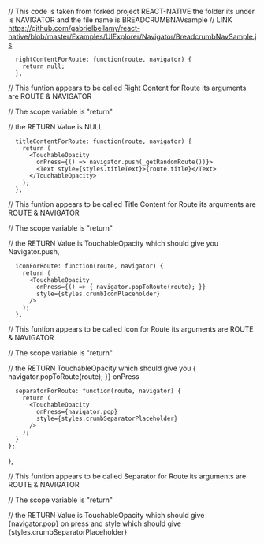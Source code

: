  // This code is taken from forked project REACT-NATIVE the folder its under is NAVIGATOR and the file name is BREADCRUMBNAVsample
 // LINK   https://github.com/gabrielbellamy/react-native/blob/master/Examples/UIExplorer/Navigator/BreadcrumbNavSample.js 
 

      rightContentForRoute: function(route, navigator) {
        return null;
      },
      
// This funtion appears to be called Right Content for Route its arguments are ROUTE & NAVIGATOR 

// The scope variable is "return" 

// the RETURN Value is NULL 
      
      titleContentForRoute: function(route, navigator) {
        return (
          <TouchableOpacity
            onPress={() => navigator.push(_getRandomRoute())}>
            <Text style={styles.titleText}>{route.title}</Text>
          </TouchableOpacity>
        );
      },
      
// This funtion appears to be called Title Content for Route its arguments are ROUTE & NAVIGATOR 

// The scope variable is "return" 

// the RETURN Value is TouchableOpacity which should give you Navigator.push,       
      
      iconForRoute: function(route, navigator) {
        return (
          <TouchableOpacity
            onPress={() => { navigator.popToRoute(route); }}
            style={styles.crumbIconPlaceholder}
          />
        );
      },
 
// This funtion appears to be called Icon for Route its arguments are ROUTE & NAVIGATOR 

// The scope variable is "return" 

// the RETURN TouchableOpacity which should give you { navigator.popToRoute(route); }} onPress
      
      
      separatorForRoute: function(route, navigator) {
        return (
          <TouchableOpacity
            onPress={navigator.pop}
            style={styles.crumbSeparatorPlaceholder}
          />
        );
      }
    };
  },
  
  
  // This funtion appears to be called Separator for Route its arguments are ROUTE & NAVIGATOR 

// The scope variable is "return" 

// the RETURN Value is TouchableOpacity which should give {navigator.pop} on press and style which should give  {styles.crumbSeparatorPlaceholder}
